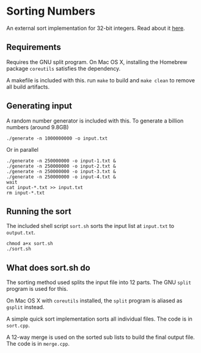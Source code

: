 # Sorting Numbers

An external sort implementation for 32-bit integers. Read about it [here](https://nicluo.com/blog/sorting-a-billion-numbers/).

## Requirements

Requires the GNU split program. On Mac OS X, installing the Homebrew package `coreutils` satisfies the dependency.

A makefile is included with this. run `make` to build and `make clean` to remove all build artifacts.

## Generating input

A random number generator is included with this. To generate a billion numbers (around 9.8GB)

    ./generate -n 1000000000 -o input.txt

Or in parallel

    ./generate -n 250000000 -o input-1.txt &
    ./generate -n 250000000 -o input-2.txt &
    ./generate -n 250000000 -o input-3.txt &
    ./generate -n 250000000 -o input-4.txt &
    wait
    cat input-*.txt >> input.txt
    rm input-*.txt

## Running the sort

The included shell script `sort.sh` sorts the input list at `input.txt` to `output.txt`.

    chmod a+x sort.sh
    ./sort.sh

## What does sort.sh do

The sorting method used splits the input file into 12 parts. The GNU `split` program is used for this.

On Mac OS X with `coreutils` installed, the `split` program is aliased as `gsplit` instead.

A simple quick sort implementation sorts all individual files. The code is in `sort.cpp`.

A 12-way merge is used on the sorted sub lists to build the final output file. The code is in `merge.cpp`.
